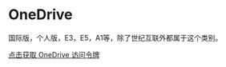 # OneDrive

国际版，个人版，E3，E5，A1等，除了世纪互联外都属于这个类别。

[点击获取 OneDrive 访问令牌](https://zfile.jun6.net/onedrive/authorize)
